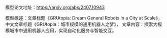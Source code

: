 模型论文地址：https://arxiv.org/abs/2407.10943

模型概述：文章标题《GRUtopia: Dream General Robots in a City at Scale》，
中文文章标题《GRUtopia：城市规模的通用机器人之梦》，
文章内容：探索大规模城市中通用机器人应用，实现自动化服务与智能交互。
